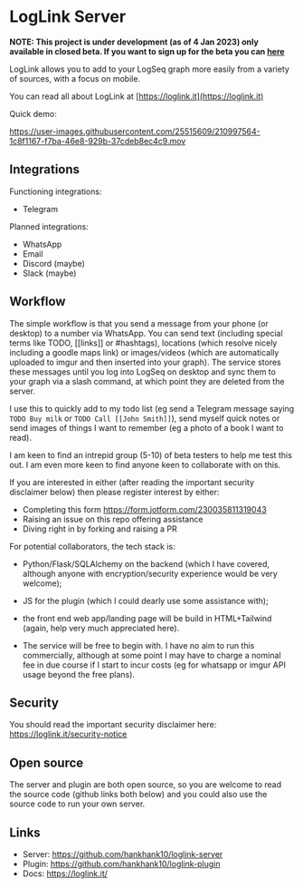 # LogLink Server
    
**NOTE: This project is under development (as of 4 Jan 2023) only available in closed beta. If you want to sign up for the beta you can [here](https://form.jotform.com/230035811319043)**

LogLink allows you to add to your LogSeq graph more easily from a variety of sources, with a focus on mobile.

You can read all about LogLink at [https://loglink.it](https://loglink.it)

Quick demo:

https://user-images.githubusercontent.com/25515609/210997564-1c8f1167-f7ba-46e8-929b-37cdeb8ec4c9.mov

## Integrations

Functioning integrations:
- Telegram

Planned integrations:
- WhatsApp
- Email
- Discord (maybe)
- Slack (maybe)

## Workflow

The simple workflow is that you send a message from your phone (or desktop) to a number via WhatsApp. You can send text (including special terms like TODO, [[links]] or #hashtags), locations (which resolve nicely including a goodle maps link) or images/videos (which are automatically uploaded to imgur and then inserted into your graph). The service stores these messages until you log into LogSeq on desktop and sync them to your graph via a slash command, at which point they are deleted from the server.

I use this to quickly add to my todo list (eg send a Telegram message saying `TODO Buy milk` or `TODO Call [[John Smith]]`), send myself quick notes or send images of things I want to remember (eg a photo of a book I want to read).

I am keen to find an intrepid group (5-10) of beta testers to help me test this out. I am even more keen to find anyone keen to collaborate with on this.

If you are interested in either (after reading the important security disclaimer below) then please register interest by either:
- Completing this form https://form.jotform.com/230035811319043
- Raising an issue on this repo offering assistance
- Diving right in by forking and raising a PR

For potential collaborators, the tech stack is:
- Python/Flask/SQLAlchemy on the backend (which I have covered, although anyone with encryption/security experience would be very welcome);
- JS for the plugin (which I could dearly use some assistance with);
- the front end web app/landing page will be build in HTML+Tailwind (again, help very much appreciated here).

- The service will be free to begin with. I have no aim to run this commercially, although at some point I may have to charge a nominal fee in due course if I start to incur costs (eg for whatsapp or imgur API usage beyond the free plans).

## Security
You should read the important security disclaimer here: https://loglink.it/security-notice

## Open source
The server and plugin are both open source, so you are welcome to read the source code (github links both below) and you could also use the source code to run your own server.

## Links
- Server: https://github.com/hankhank10/loglink-server
- Plugin: https://github.com/hankhank10/loglink-plugin
- Docs: https://loglink.it/
